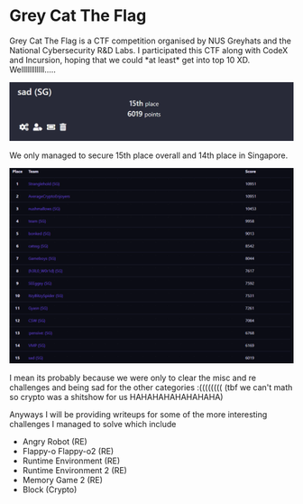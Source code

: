 # Grey Cat The Flag

Grey Cat The Flag is a CTF competition organised by NUS Greyhats and the National Cybersecurity R\&D Labs. I participated this CTF along with CodeX and Incursion, hoping that we could \*at least\* get into top 10 XD. Wellllllllllll.....

&#x20;

![pAin ](<../../.gitbook/assets/image (17).png>)

We only managed to secure 15th place overall and 14th place in Singapore.&#x20;

![The skill issue is real LOLLLLLLLLL](<../../.gitbook/assets/image (9).png>)

I mean its probably because we were only to clear the misc and re challenges and being sad for the other categories :(((((((( (tbf we can't math so crypto was a shitshow for us HAHAHAHAHAHAHAHA)



Anyways I will be providing writeups for some of the more interesting challenges I managed to solve which include

* Angry Robot (RE)
* Flappy-o Flappy-o2  (RE)
* Runtime Environment   (RE)
* Runtime Environment 2  (RE)
* Memory Game 2  (RE)
* Block (Crypto)
